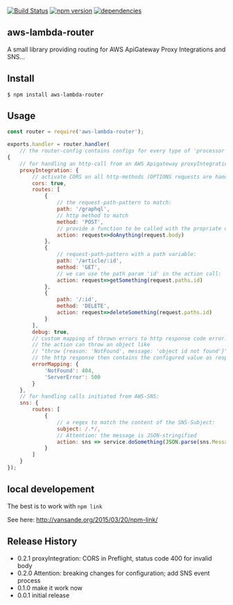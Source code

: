 
[![Build Status](https://travis-ci.org/WeltN24/aws-lambda-router.svg?branch=master)](https://travis-ci.org/WeltN24/aws-lambda-router)
[![npm version](https://badge.fury.io/js/aws-lambda-router.svg)](https://badge.fury.io/js/aws-lambda-router)
[![dependencies](https://david-dm.org/WeltN24/aws-lambda-router.svg)](https://www.npmjs.com/package/aws-lambda-router)

## aws-lambda-router

A small library providing routing for AWS ApiGateway Proxy Integrations and SNS...

## Install

```
$ npm install aws-lambda-router
```

## Usage

```js
const router = require('aws-lambda-router');

exports.handler = router.handler(
    // the router-config contains configs for every type of 'processor'
{
    // for handling an http-call from an AWS Apigateway proxyIntegration we provide the following config:
    proxyIntegration: {
        // activate CORS on all http-methods (OPTIONS requests are handled automagically):
        cors: true,
        routes: [
            {
                // the request-path-pattern to match:
                path: '/graphql',
                // http method to match
                method: 'POST',
                // provide a function to be called with the propriate data
                action: request=>doAnything(request.body)
            },
            {
                // request-path-pattern with a path variable:
                path: '/article/:id',
                method: 'GET',
                // we can use the path param 'id' in the action call:
                action: request=>getSomething(request.paths.id)
            },
            {
                path: '/:id',
                method: 'DELETE',
                action: request=>deleteSomething(request.paths.id)
            }
        ],
        debug: true,
        // custom mapping of thrown errors to http response code error: 
        // the action can throw an object like
        // "throw {reason: 'NotFound', message: 'object id not found'}"
        // the http response then contains the configured value as response code and the message as the body
        errorMapping: {
            'NotFound': 404,
            'ServerError': 500
        }
    },
    // for handling calls initiated from AWS-SNS:
    sns: {
        routes: [
            {
                // a regex to match the content of the SNS-Subject:
                subject: /.*/,
                // Attention: the message is JSON-stringified 
                action: sns => service.doSomething(JSON.parse(sns.Message))
            }
        ]
    }
});
```

## local developement

The best is to work with ```npm link```

See here: http://vansande.org/2015/03/20/npm-link/


## Release History

* 0.2.1 proxyIntegration: CORS in Preflight, status code 400 for invalid body
* 0.2.0 Attention: breaking changes for configuration; add SNS event process
* 0.1.0 make it work now 
* 0.0.1 initial release
